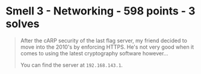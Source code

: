 # Smell 3 - Networking - 598 points - 3 solves
> After the cARP security of the last flag server, my friend decided to move into the 2010's by enforcing HTTPS. He's not
> very good when it comes to using the latest cryptography software however...
> 
> You can find the server at `192.168.143.1`.
